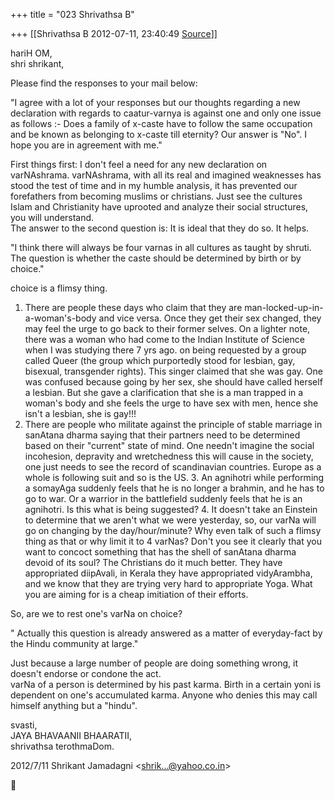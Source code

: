 +++
title = "023 Shrivathsa B"

+++
[[Shrivathsa B	2012-07-11, 23:40:49 [Source](https://groups.google.com/g/bvparishat/c/mC_p4qfuA1Q)]]



hariH OM,  
shri shrikant,  
  
 Please find the responses to your mail below:

  
"I agree with a lot of your responses but our thoughts regarding a new declaration with regards to caatur-varnya is against one and only one
issue as follows :- Does a family of x-caste have to follow the same occupation and be known as belonging to x-caste till eternity? Our answer is "No". I hope you are in agreement with me."  

 First things first: I don't feel a need for any new declaration on varNAshrama. varNAshrama, with all its real and imagined weaknesses has stood the test of time and in my humble analysis, it has prevented our forefathers from becoming muslims or christians. Just see the cultures Islam and Christianity have uprooted and analyze their social structures, you will understand.  
 The answer to the second question is: It is ideal that they do so. It helps.

  
  
"I think there will always be four varnas in all cultures as taught by shruti. The question is whether the caste should be determined by birth or by choice."  

 choice is a flimsy thing.  

1.  There are people these days who claim that they are
    man-locked-up-in-a-woman's-body and vice versa. Once they get their
    sex changed, they may feel the urge to go back to their former
    selves. On a lighter note, there was a woman who had come to the
    Indian Institute of Science when I was studying there 7 yrs ago. on
    being requested by a group called Queer (the group which purportedly
    stood for lesbian, gay, bisexual, transgender rights). This singer
    claimed that she was gay. One was confused because going by her sex,
    she should have called herself a lesbian. But she gave a
    clarification that she is a man trapped in a woman's body and she
    feels the urge to have sex with men, hence she isn't a lesbian, she
    is gay!!!  
2.  There are people who militate against the principle of stable
    marriage in sanAtana dharma saying that their partners need to be
    determined based on their "current" state of mind. One needn't
    imagine the social incohesion, depravity and wretchedness this will
    cause in the society, one just needs to see the record of
    scandinavian countries. Europe as a whole is following suit and so
    is the US. 3.  An agnihotri while performing a somayAga suddenly feels that he is
    no longer a brahmin, and he has to go to war. Or a warrior in the
    battlefield suddenly feels that he is an agnihotri. Is this what is
    being suggested? 4.  It doesn't take an Einstein to determine that we aren't what we were
    yesterday, so, our varNa will go on changing by the day/hour/minute?
    Why even talk of such a flimsy thing as that or why limit it to 4
    varNas? Don't you see it clearly that you want to concoct something
    that has the shell of sanAtana dharma devoid of its soul? The
    Christians do it much better. They have appropriated diipAvali, in
    Kerala they have appropriated vidyArambha, and we know that they are
    trying very hard to appropriate Yoga. What you are aiming for is a
    cheap imitiation of their efforts.  

So, are we to rest one's varNa on choice?

  
  
" Actually this question is already answered as a matter of everyday-fact by the Hindu community at large."  

 Just because a large number of people are doing something wrong, it doesn't endorse or condone the act.  
 varNa of a person is determined by his past karma. Birth in a certain yoni is dependent on one's accumulated karma. Anyone who denies this may call himself anything but a "hindu".

  
  
svasti,  
 JAYA BHAVAANII BHAARATII,  
 shrivathsa terothmaDom.  
  
  

2012/7/11 Shrikant Jamadagni \<[shrik...@yahoo.co.in]()\>



